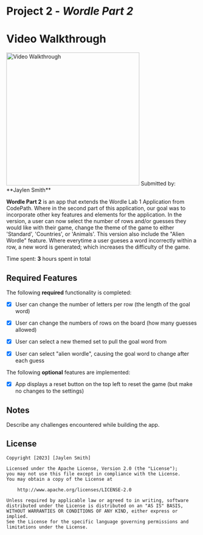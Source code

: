 # Project 2 - *Wordle Part 2*

# Video Walkthrough
<img src='https://github.com/Jsmith4523/Worldle-Part-2/blob/main/WordleSmall2.gif' title='Video Walkthrough' width='350' alt='Video Walkthrough' />
Submitted by: **Jaylen Smith**

**Wordle Part 2** is an app that extends the Wordle Lab 1 Application from CodePath. Where in the second part of this application, our goal was to incorporate other key features and elements for the application. In the version, a user can now select the number of rows and/or guesses they would like with their game, change the theme of the game to either 'Standard', 'Countries', or 'Animals'. This version also include the "Alien Wordle" feature. Where everytime a user gueses a word incorrectly within a row, a new word is generated; which increases the difficulty of the game. 

Time spent: **3** hours spent in total

## Required Features

The following **required** functionality is completed:

- [x] User can change the number of letters per row (the length of the goal word)
- [x] User can change the numbers of rows on the board (how many guesses allowed)
- [x] User can select a new themed set to pull the goal word from
- [x] User can select "alien wordle", causing the goal word to change after each guess


The following **optional** features are implemented:

- [x] App displays a reset button on the top left to reset the game (but make no changes to the settings)

## Notes

Describe any challenges encountered while building the app.

## License

    Copyright [2023] [Jaylen Smith]

    Licensed under the Apache License, Version 2.0 (the "License");
    you may not use this file except in compliance with the License.
    You may obtain a copy of the License at

        http://www.apache.org/licenses/LICENSE-2.0

    Unless required by applicable law or agreed to in writing, software
    distributed under the License is distributed on an "AS IS" BASIS,
    WITHOUT WARRANTIES OR CONDITIONS OF ANY KIND, either express or implied.
    See the License for the specific language governing permissions and
    limitations under the License.
